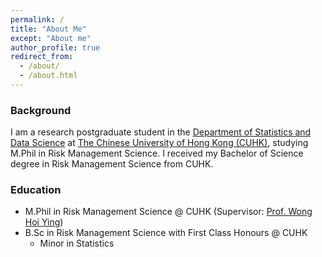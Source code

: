 ```yaml
---
permalink: /
title: "About Me"
except: "About me"
author_profile: true
redirect_from: 
  - /about/
  - /about.html
---
```


### Background
I am a research postgraduate student in the [Department of Statistics and Data Science](https://www.sta.cuhk.edu.hk/) at [The Chinese University of Hong Kong (CUHK)](https://www.cuhk.edu.hk/english/), studying M.Phil in Risk Management Science.  I received my Bachelor of Science degree in Risk Management Science from CUHK.

### Education
* M.Phil in Risk Management Science @ CUHK (Supervisor: [Prof. Wong Hoi Ying](https://www.sta.cuhk.edu.hk/peoples/hywong/))
* B.Sc in Risk Management Science with First Class Honours @ CUHK
   * Minor in Statistics

